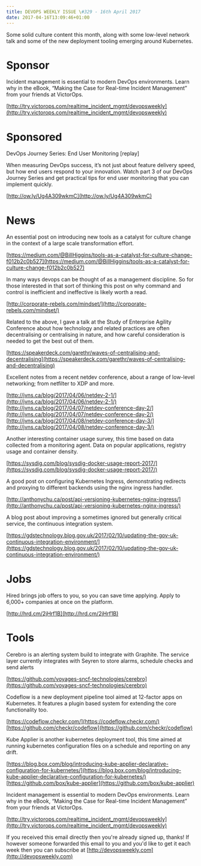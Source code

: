```yaml
---
title: DEVOPS WEEKLY ISSUE \#329 - 16th April 2017 
date: 2017-04-16T13:09:46+01:00
---
```


Some solid culture content this month, along with some low-level network talk and some of the new deployment tooling emerging around Kubernetes.


Sponsor
======

Incident management is essential to modern DevOps environments. Learn why in the eBook, “Making the Case for Real-time Incident Management” from your friends at VictorOps.

[http://try.victorops.com/realtime_incident_mgmt/devopsweekly](http://try.victorops.com/realtime_incident_mgmt/devopsweekly)


Sponsored
========

DevOps Journey Series: End User Monitoring [replay]

When measuring DevOps success, it’s not just about feature delivery speed, but how end users respond to your innovation. Watch part 3 of our DevOps Journey Series and get practical tips for end user monitoring that you can implement quickly.

[http://ow.ly/Ug4A309wkmC](http://ow.ly/Ug4A309wkmC)


News
====


An essential post on introducing new tools as a catalyst for culture change in the context of a large scale transformation effort.

[https://medium.com/@BillHiggins/tools-as-a-catalyst-for-culture-change-f012b2c0b527](https://medium.com/@BillHiggins/tools-as-a-catalyst-for-culture-change-f012b2c0b527)


In many ways devops can be thought of as a management discipline. So for those interested in that sort of thinking this post on why command and control is inefficient and ineffective is likely worth a read.

[http://corporate-rebels.com/mindset/](http://corporate-rebels.com/mindset/)


Related to the above, I gave a talk at the Study of Enterprise Agility Conference about how technology and related practices are often decentralising or centralising in nature, and how careful consideration is needed to get the best out of them.

[https://speakerdeck.com/garethr/waves-of-centralising-and-decentralising](https://speakerdeck.com/garethr/waves-of-centralising-and-decentralising)


Excellent notes from a recent netdev conference, about a range of low-level networking; from netfilter to XDP and more.

[http://jvns.ca/blog/2017/04/06/netdev-2-1/](http://jvns.ca/blog/2017/04/06/netdev-2-1/)
[http://jvns.ca/blog/2017/04/07/netdev-conference-day-2/](http://jvns.ca/blog/2017/04/07/netdev-conference-day-2/)
[http://jvns.ca/blog/2017/04/08/netdev-conference-day-3/](http://jvns.ca/blog/2017/04/08/netdev-conference-day-3/)


Another interesting container usage survey, this time based on data collected from a monitoring agent. Data on popular applications, registry usage and container density.

[https://sysdig.com/blog/sysdig-docker-usage-report-2017/](https://sysdig.com/blog/sysdig-docker-usage-report-2017/)


A good post on configuring Kubernetes Ingress, demonstrating redirects and proxying to different backends using the nginx ingress handler.

[http://anthonychu.ca/post/api-versioning-kubernetes-nginx-ingress/](http://anthonychu.ca/post/api-versioning-kubernetes-nginx-ingress/)


A blog post about improving a sometimes ignored but generally critical service, the continuous integration system.

[https://gdstechnology.blog.gov.uk/2017/02/10/updating-the-gov-uk-continuous-integration-environment/](https://gdstechnology.blog.gov.uk/2017/02/10/updating-the-gov-uk-continuous-integration-environment/)


Jobs
====

Hired brings job offers to you, so you can save time applying. Apply to 6,000+ companies at once on the platform.

[http://hrd.cm/2jHrf1B](http://hrd.cm/2jHrf1B)


Tools
=====

Cerebro is an alerting system build to integrate with Graphite. The service layer currently integrates with Seyren to store alarms, schedule checks and send alerts

[https://github.com/voyages-sncf-technologies/cerebro](https://github.com/voyages-sncf-technologies/cerebro)


Codeflow is a new deployment pipeline tool aimed at 12-factor apps on Kubernetes. It features a plugin based system for extending the core functionality too.

[https://codeflow.checkr.com/](https://codeflow.checkr.com/)
[https://github.com/checkr/codeflow](https://github.com/checkr/codeflow)


Kube Applier is another kubernetes deployment tool, this time aimed at running kubernetes configuration files on a schedule and reporting on any drift.

[https://blog.box.com/blog/introducing-kube-applier-declarative-configuration-for-kubernetes/](https://blog.box.com/blog/introducing-kube-applier-declarative-configuration-for-kubernetes/)
[https://github.com/box/kube-applier](https://github.com/box/kube-applier)



Incident management is essential to modern DevOps environments. Learn why in the eBook, “Making the Case for Real-time Incident Management” from your friends at VictorOps.

[http://try.victorops.com/realtime_incident_mgmt/devopsweekly](http://try.victorops.com/realtime_incident_mgmt/devopsweekly)



If you received this email directly then you're already signed up, thanks! If however someone forwarded this email to you and you'd like to get it each week then you can subscribe at [http://devopsweekly.com](http://devopsweekly.com)

